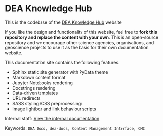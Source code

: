 # DEA Knowledge Hub

This is the codebase of the [DEA Knowledge Hub](https://knowledge.dea.ga.gov.au/) website.

If you like the design and functionality of this website, feel free to **fork this repository and replace the content with your own**. This is an open-source repository and we encourage other science agencies, organisations, and geoscience projects to use it as the basis for their own documentation website.

This documentation site contains the following features.

* Sphinx static site generator with PyData theme
* Markdown content format
* Jupyter Notebooks rendering
* Docstrings rendering
* Data-driven templates
* URL redirects
* SASS styling (CSS preprocessing)
* Image lightbox and link behaviour scripts

Internal staff: [View the internal documentation](https://docs.dev.dea.ga.gov.au/public_services/dea_knowledge_hub/index.html)

Keywords: `DEA Docs, dea-docs, Content Management Interface, CMI`


